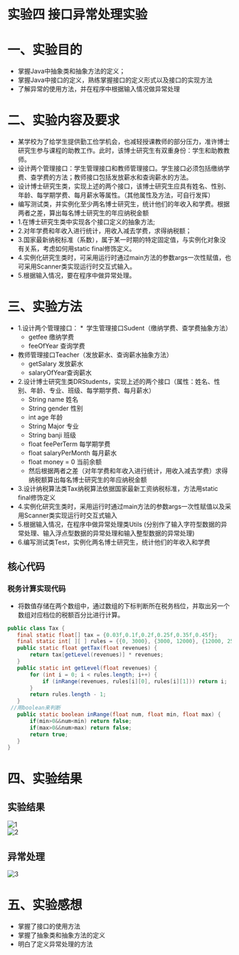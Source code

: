 # 实验四 接口异常处理实验
# 一、实验目的
* 掌握Java中抽象类和抽象方法的定义； 
* 掌握Java中接口的定义，熟练掌握接口的定义形式以及接口的实现方法
* 了解异常的使用方法，并在程序中根据输入情况做异常处理
# 二、实验内容及要求
* 某学校为了给学生提供勤工俭学机会，也减轻授课教师的部分压力，准许博士研究生参与课程的助教工作。此时，该博士研究生有双重身份：学生和助教教师。
* 设计两个管理接口：学生管理接口和教师管理接口。学生接口必须包括缴纳学费、查学费的方法；教师接口包括发放薪水和查询薪水的方法。
* 设计博士研究生类，实现上述的两个接口，该博士研究生应具有姓名、性别、年龄、每学期学费、每月薪水等属性。（其他属性及方法，可自行发挥）
* 编写测试类，并实例化至少两名博士研究生，统计他们的年收入和学费。根据两者之差，算出每名博士研究生的年应纳税金额
* 1.在博士研究生类中实现各个接口定义的抽象方法;
* 2.对年学费和年收入进行统计，用收入减去学费，求得纳税额；
* 3.国家最新纳税标准（系数），属于某一时期的特定固定值，与实例化对象没有关系，考虑如何用static  final修饰定义。
* 4.实例化研究生类时，可采用运行时通过main方法的参数args一次性赋值，也可采用Scanner类实现运行时交互式输入。
* 5.根据输入情况，要在程序中做异常处理。
# 三、实验方法
* 1.设计两个管理接口：
* 学生管理接口Sudent（缴纳学费、查学费抽象方法）
    * getfee     缴纳学费
    * feeOfYear  查询学费
* 教师管理接口Teacher（发放薪水、查询薪水抽象方法）
    * getSalary   发放薪水
    * salaryOfYear查询薪水
* 2.设计博士研究生类DRStudents，实现上述的两个接口（属性：姓名、性别、年龄、专业、班级、每学期学费、每月薪水）
    * String name           姓名
    * String gender         性别
    * int age               年龄
    * String Major          专业
    * String banji          班级
    * float feePerTerm      每学期学费
    * float salaryPerMonth  每月薪水
    * float money = 0       当前余额<br/> 
    * 然后根据两者之差（对年学费和年收入进行统计，用收入减去学费）求得纳税额算出每名博士研究生的年应纳税金额
* 3.设计纳税算法类Tax纳税算法依据国家最新工资纳税标准，方法用static final修饰定义
* 4.实例化研究生类时，采用运行时通过main方法的参数args一次性赋值以及采用Scanner类实现运行时交互式输入
* 5.根据输入情况，在程序中做异常处理类Utils (分别作了输入字符型数据的异常处理、输入浮点型数据的异常处理和输入整型数据的异常处理)
* 6.编写测试类Test，实例化两名博士研究生，统计他们的年收入和学费
##  核心代码
### 税务计算实现代码
* 将数值存储在两个数组中，通过数组的下标判断所在税务档位，并取出另一个数组对应档位的税额百分比进行计算。
```java
public class Tax {
   final static float[] tax = {0.03f,0.1f,0.2f,0.25f,0.35f,0.45f};
   final static int[ ][ ] rules = {{0, 3000}, {3000, 12000}, {12000, 25000}, {25000, 35000}, {35000, 55000}, {55000, 80000}, {80000, -1}};
   public static float getTax(float revenues) {
       return tax[getLevel(revenues)] * revenues;
   }
   public static int getLevel(float revenues) {
       for (int i = 0; i < rules.length; i++) {
           if (inRange(revenues, rules[i][0], rules[i][1])) return i;
       }
       return rules.length - 1;
   }
 //用boolean来判断
   public static boolean inRange(float num, float min, float max) {
	   if(min>0&&num<min) return false;
	   if(max>0&&num>max) return false;
	   return true;
   }
}
```
# 四、实验结果
## 实验结果
![1](https://github.com/wangjianwei-eng/java3/blob/main/src/%E6%B5%8B%E8%AF%951.JPG)<br/>
![2](https://github.com/wangjianwei-eng/java3/blob/main/src/%E6%B5%8B%E8%AF%952.JPG)
## 异常处理
![3](https://github.com/wangjianwei-eng/java3/blob/main/src/%E5%BC%82%E5%B8%B8%E5%A4%84%E7%90%86.JPG)
# 五、实验感想
* 掌握了接口的使用方法
* 掌握了抽象类和抽象方法的定义
* 明白了定义异常处理的方法
